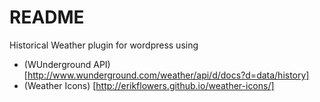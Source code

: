 # README #

Historical Weather plugin for wordpress using

* (WUnderground API)[http://www.wunderground.com/weather/api/d/docs?d=data/history]
* (Weather Icons) [http://erikflowers.github.io/weather-icons/]